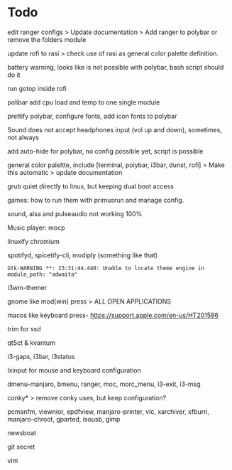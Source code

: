 # Todo

edit ranger configs > Update documentation > Add ranger to polybar or remove the folders module

update rofi to rasi > check use of rasi as general color palette definition. 

battery warning, looks like is not possible with polybar, bash script should do it

run gotop inside rofi

polibar add cpu load and temp to one single module

prettify polybar, configure fonts, add icon fonts to polybar

Sound does not accept headphones input (vol up and down), sometimes, not always

add auto-hide for polybar, no config possible yet, script is possible

general color paleltte, include [terminal, polybar, i3bar, dunst, rofi] > Make this automatic > update documentation

grub quiet directly to linux, but keeping dual boot access

games: how to run them with primusrun and manage config.

sound, alsa and pulseaudio not working 100%

Music player: mocp

linuxify chromium

spotifyd, spicetify-cli, modiply (something like that)

`Gtk-WARNING **: 23:31:44.440: Unable to locate theme engine in module_path: "adwaita"`

i3wm-themer

gnome like mod(win) press > ALL OPEN APPLICATIONS

macos like keyboard press- https://support.apple.com/en-us/HT201586

trim for ssd

qt5ct & kvantum

i3-gaps, i3bar, i3status

lxinput for mouse and keyboard configuration

dmenu-manjaro, bmenu, ranger, moc, morc_menu, i3-exit, i3-msg

conky* > remove conky uses, but keep configuration?

pcmanfm, viewnior, epdfview, manjaro-printer, vlc, xarchiver, xfburn, manjaro-chroot, gparted, isousb, gimp

newsboat

git secret

vim

